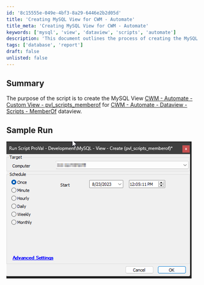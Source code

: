 ```yaml
---
id: '8c15555e-049e-4bf3-8a29-6446e2b2d05d'
title: 'Creating MySQL View for CWM - Automate'
title_meta: 'Creating MySQL View for CWM - Automate'
keywords: ['mysql', 'view', 'dataview', 'scripts', 'automate']
description: 'This document outlines the process of creating the MySQL View [CWM - Automate - Custom View - pvl_scripts_memberof] which is essential for the [CWM - Automate - Dataview - Scripts - MemberOf] functionality. It includes a summary of the script purpose and a sample run for better understanding.'
tags: ['database', 'report']
draft: false
unlisted: false
---
```

## Summary

The purpose of the script is to create the MySQL View [CWM - Automate - Custom View - pvl_scripts_memberof](https://proval.itglue.com/DOC-5078775-13700065) for [CWM - Automate - Dataview - Scripts - MemberOf](https://proval.itglue.com/DOC-5078775-10390968) dataview.

## Sample Run

![Sample Run](../../../static/img/MySQL---View---Create-(pvl_scripts_memberof)/image_1.png)











